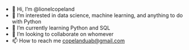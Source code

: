 - 👋 Hi, I’m @lionelcopeland
- 👀 I’m interested in data science, machine learning, and anything to do with Python
- 🌱 I’m currently learning Python and SQL
- 💞️ I’m looking to collaborate on whomever
- 📫 How to reach me copelanduab@gmail.com

<!---
lionelcopeland/lionelcopeland is a ✨ special ✨ repository because its `README.md` (this file) appears on your GitHub profile.
You can click the Preview link to take a look at your changes.
--->
